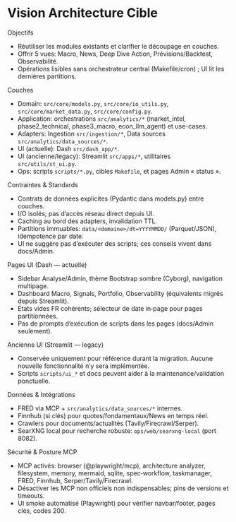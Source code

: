# Vision Architecture Cible

Objectifs
- Réutiliser les modules existants et clarifier le découpage en couches.
- Offrir 5 vues: Macro, News, Deep Dive Action, Prévisions/Backtest, Observabilité.
 - Opérations lisibles sans orchestrateur central (Makefile/cron) ; UI lit les dernières partitions.

Couches
- Domain: `src/core/models.py`, `src/core/io_utils.py`, `src/core/market_data.py`, `src/core/config.py`.
- Application: orchestrations `src/analytics/*` (market_intel, phase2_technical, phase3_macro, econ_llm_agent) et use-cases.
- Adapters: Ingestion `src/ingestion/*`, Data sources `src/analytics/data_sources/*`.
- UI (actuelle): Dash `src/dash_app/*`.
- UI (ancienne/legacy): Streamlit `src/apps/*`, utilitaires `src/utils/st_ui.py`.
- Ops: scripts `scripts/*.py`, cibles `Makefile`, et pages Admin « status ».

Contraintes & Standards
- Contrats de données explicites (Pydantic dans models.py) entre couches.
- I/O isolés; pas d’accès réseau direct depuis UI.
- Caching au bord des adapters, invalidation TTL.
 - Partitions immuables: `data/<domaine>/dt=YYYYMMDD/` (Parquet/JSON), idempotence par date.
 - UI ne suggère pas d’exécuter des scripts; ces conseils vivent dans docs/Admin.

Pages UI (Dash — actuelle)
- Sidebar Analyse/Admin, thème Bootstrap sombre (Cyborg), navigation multipage.
- Dashboard Macro, Signals, Portfolio, Observability (équivalents migrés depuis Streamlit).
- États vides FR cohérents; sélecteur de date in‑page pour pages partitionnées.
- Pas de prompts d’exécution de scripts dans les pages (docs/Admin seulement).

Ancienne UI (Streamlit — legacy)
- Conservée uniquement pour référence durant la migration. Aucune nouvelle fonctionnalité n’y sera implémentée.
- Scripts `scripts/ui_*` et docs peuvent aider à la maintenance/validation ponctuelle.

Données & Intégrations
- FRED via MCP + `src/analytics/data_sources/*` internes.
- Finnhub (si clés) pour quotes/fondamentaux/News en temps réel.
- Crawlers pour documents/actualités (Tavily/Firecrawl/Serper).
 - SearXNG local pour recherche robuste: `ops/web/searxng-local` (port 8082).

Sécurité & Posture MCP
- MCP activés: browser (@playwright/mcp), architecture analyzer, filesystem, memory, mermaid, sqlite, spec‑workflow, taskmanager, FRED, Finnhub, Serper/Tavily/Firecrawl.
- Désactiver les MCP non officiels non indispensables; pins de versions et timeouts.
- UI smoke automatisé (Playwright) pour vérifier navbar/footer, pages clés, codes 200.
